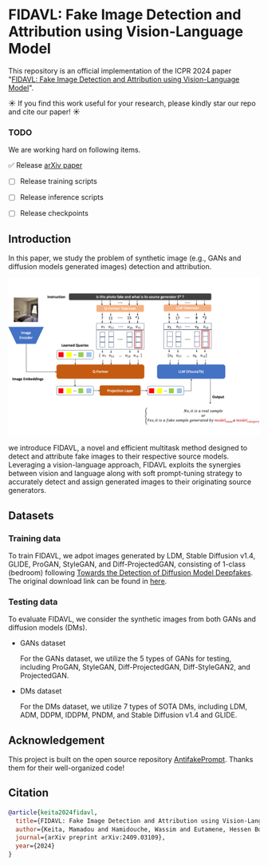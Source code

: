 # FIDAVL: Fake Image Detection and Attribution using Vision-Language Model

This repository is an official implementation of the ICPR 2024 paper "[FIDAVL: Fake Image Detection and Attribution using Vision-Language Model](http://arxiv.org/abs/2409.03109)".

☀️ If you find this work useful for your research, please kindly star our repo and cite our paper! ☀️

### TODO
We are working hard on following items.

  ✅ Release [arXiv paper](http://arxiv.org/abs/2409.03109)
- [ ] Release training scripts
- [ ] Release inference scripts
- [ ] Release checkpoints



## Introduction

In this paper, we study the problem of synthetic image (e.g., GANs and diffusion models generated images) detection and attribution.

![FIDAVL Structure](assets/approach.png "model structure")

we introduce FIDAVL, a novel and efficient multitask method designed to detect and attribute fake images to their respective source models. Leveraging a vision-language approach, FIDAVL exploits the synergies between vision and language along with soft prompt-tuning strategy to accurately detect and assign generated images to their originating source generators.

## Datasets
### Training data

To train FIDAVL, we adpot images generated by LDM, Stable Diffusion v1.4, GLIDE, ProGAN, StyleGAN, and Diff-ProjectedGAN, consisting of 1-class (bedroom) following [Towards the Detection of Diffusion Model Deepfakes](https://arxiv.org/abs/2210.14571). The original download link can be found in [here](https://github.com/jonasricker/diffusion-model-deepfake-detection). 

### Testing data
To evaluate FIDAVL, we consider the synthetic images from both GANs and diffusion models (DMs). 

* GANs dataset

  For the GANs dataset, we utilize the 5 types of GANs for testing, including ProGAN, StyleGAN, Diff-ProjectedGAN, Diff-StyleGAN2, and ProjectedGAN. 

* DMs dataset

  For the DMs dataset, we utilize 7 types of SOTA DMs, including LDM, ADM, DDPM, IDDPM, PNDM, and Stable Diffusion v1.4 and GLIDE.
  
## Acknowledgement

This project is built on the open source repository [AntifakePrompt](https://github.com/nctu-eva-lab/antifakeprompt).
Thanks them for their well-organized code!

## Citation

```bibtex
@article{keita2024fidavl,
  title={FIDAVL: Fake Image Detection and Attribution using Vision-Language Model},
  author={Keita, Mamadou and Hamidouche, Wassim and Eutamene, Hessen Bougueffa and Taleb-Ahmed, Abdelmalik and Hadid, Abdenour},
  journal={arXiv preprint arXiv:2409.03109},
  year={2024}
}
```
